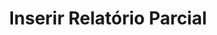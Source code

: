 ---
layout: encrypted
title: "Inserir Relatório Parcial"

encrypted: e6794c286796fb2cf457cacb675b3ba01c71a44773a05d1ec768620d8f19a5c0U2FsdGVkX1/Z31CD1ctzGVTR4/4LeKXkBrFRc5BjhAkMCP1FxmgOQofgu6aYIW1GOFT8Q9QiNbQfY31fTbZEq5ML8W7QlGEmnab+7HGVKAFTfNZUlhnqUadiKJZ+PzcjBJJdz5MDuYWmY4eb6x9gRxWvxh561sh0MmAhPVfCE1tzgYFi+OnYowVj1qM2bElX0sUtvifyZsoj5pKwOGzWzG6ExLcXpnZTUZBQ1C56sDc2qzyTJPe5knjQTrSHxo4o9M60R8Z1uHYWr1w9ygQRLsEwCGjOf81ZzlWpu6eKjkIkUsQn2FfxGi+NWPjl3PlfS50nWWcYkWe5HOMW2VeEJg==
---